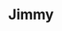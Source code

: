 ---
# Display name
title: "Jimmy"

# Username (this should match the folder name and the name on publications)
authors:
- "jimmy"

# Is this the primary user of the site?
superuser: false

# Role/position (e.g., Professor of Artificial Intelligence)
role: PM

# Organizations/Affiliations
organizations:
- name: 
  url: ""

# Short bio (displayed in user profile at end of posts)
bio: 

# List each interest with a dash
interests:


# Social/Academic Networking
# For available icons, see: https://wowchemy.com/docs/page-builder/#icons
#   For an email link, use "fas" icon pack, "envelope" icon, and a link in the
#   form "mailto:your-email@example.com" or "#contact" for contact widget.
social:
- icon: envelope
  icon_pack: fas
  link: 'mailto:jimmy.poehlmann@mailbox.tu-dresden.de'  # For a direct email link, use "mailto:test@example.org".
- icon: linkedin
  icon_pack: fab
  link: www.linkedin.com/in/jimmy-poehlmann

# Link to a PDF of your resume/CV from the About widget.
# To enable, copy your resume/CV to `static/files/cv.pdf` and uncomment the lines below.
# - icon: cv
#   icon_pack: ai
#   link: files/cv.pdf

# Enter email to display Gravatar (if Gravatar enabled in Config)
email: ""

# Highlight the author in author lists? (true/false)
highlight_name: false

# Organizational groups that you belong to (for People widget)
#   Set this to `[]` or comment out if you are not using People widget.
user_groups:
- Executives
- PM
---